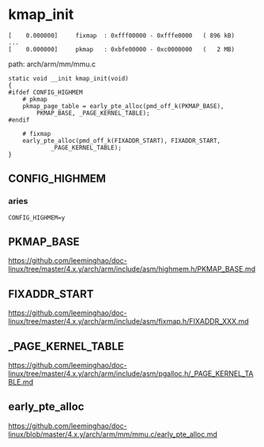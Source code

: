 kmap_init
========================================

```
[    0.000000]     fixmap  : 0xfff00000 - 0xfffe0000   ( 896 kB)
...
[    0.000000]     pkmap   : 0xbfe00000 - 0xc0000000   (   2 MB)
```

path: arch/arm/mm/mmu.c
```
static void __init kmap_init(void)
{
#ifdef CONFIG_HIGHMEM
    # pkmap
    pkmap_page_table = early_pte_alloc(pmd_off_k(PKMAP_BASE),
        PKMAP_BASE, _PAGE_KERNEL_TABLE);
#endif

    # fixmap
    early_pte_alloc(pmd_off_k(FIXADDR_START), FIXADDR_START,
            _PAGE_KERNEL_TABLE);
}
```

CONFIG_HIGHMEM
----------------------------------------

### aries

```
CONFIG_HIGHMEM=y
```

PKMAP_BASE
----------------------------------------

https://github.com/leeminghao/doc-linux/tree/master/4.x.y/arch/arm/include/asm/highmem.h/PKMAP_BASE.md

FIXADDR_START
----------------------------------------

https://github.com/leeminghao/doc-linux/tree/master/4.x.y/arch/arm/include/asm/fixmap.h/FIXADDR_XXX.md

_PAGE_KERNEL_TABLE
----------------------------------------

https://github.com/leeminghao/doc-linux/tree/master/4.x.y/arch/arm/include/asm/pgalloc.h/_PAGE_KERNEL_TABLE.md

early_pte_alloc
----------------------------------------

https://github.com/leeminghao/doc-linux/blob/master/4.x.y/arch/arm/mm/mmu.c/early_pte_alloc.md